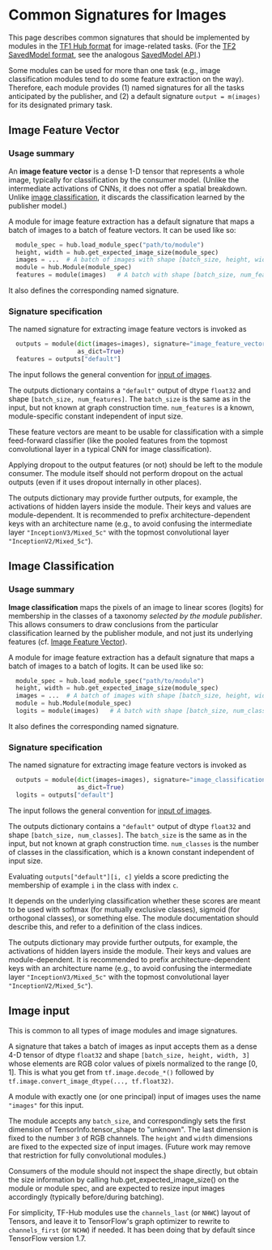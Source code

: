 
# Common Signatures for Images

This page describes common signatures that should be implemented by modules in
the [TF1 Hub format](../tf1_hub_module.md) for image-related tasks. (For the
[TF2 SavedModel format](../tf2_saved_model.md), see the analogous
[SavedModel API](../common_saved_model_apis/images.md).)

Some modules can be used for more than one task (e.g., image classification
modules tend to do some feature extraction on the way). Therefore, each module
provides (1) named signatures for all the tasks anticipated by the publisher,
and (2) a default signature `output = m(images)` for its designated primary
task.

<a name="feature-vector"></a>
## Image Feature Vector

### Usage summary

An **image feature vector** is a dense 1-D tensor that represents a whole image,
typically for classification by the consumer model. (Unlike the intermediate
activations of CNNs, it does not offer a spatial breakdown. Unlike [image
classification](#classification), it discards the classification learned
by the publisher model.)

A module for image feature extraction has a default signature that maps a batch
of images to a batch of feature vectors. It can be used like so:

```python
  module_spec = hub.load_module_spec("path/to/module")
  height, width = hub.get_expected_image_size(module_spec)
  images = ...  # A batch of images with shape [batch_size, height, width, 3].
  module = hub.Module(module_spec)
  features = module(images)   # A batch with shape [batch_size, num_features].
```

It also defines the corresponding named signature.

### Signature specification

The named signature for extracting image feature vectors is invoked as

```python
  outputs = module(dict(images=images), signature="image_feature_vector",
                   as_dict=True)
  features = outputs["default"]
```

The input follows the general convention for
[input of images](#input).

The outputs dictionary contains a `"default"` output of dtype `float32` and
shape `[batch_size, num_features]`. The `batch_size` is the same as in the
input, but not known at graph construction time. `num_features` is a known,
module-specific constant independent of input size.

These feature vectors are meant to be usable for classification with a simple
feed-forward classifier (like the pooled features from the topmost convolutional
layer in a typical CNN for image classification).

Applying dropout to the output features (or not) should be left to the module
consumer. The module itself should not perform dropout on the actual outputs
(even if it uses dropout internally in other places).

The outputs dictionary may provide further outputs, for example, the activations
of hidden layers inside the module. Their keys and values are module-dependent.
It is recommended to prefix architecture-dependent keys with an architecture
name (e.g., to avoid confusing the intermediate layer `"InceptionV3/Mixed_5c"`
with the topmost convolutional layer `"InceptionV2/Mixed_5c"`).

<a name="classification"></a>
## Image Classification

### Usage summary

**Image classification** maps the pixels of an image to linear scores (logits)
for membership in the classes of a taxonomy _selected by the module publisher_.
This allows consumers to draw conclusions from the particular classification
learned by the publisher module, and not just its underlying features (cf.
[Image Feature Vector](#feature-vector)).

A module for image feature extraction has a default signature that maps a batch
of images to a batch of logits. It can be used like so:

```python
  module_spec = hub.load_module_spec("path/to/module")
  height, width = hub.get_expected_image_size(module_spec)
  images = ...  # A batch of images with shape [batch_size, height, width, 3].
  module = hub.Module(module_spec)
  logits = module(images)   # A batch with shape [batch_size, num_classes].
```

It also defines the corresponding named signature.

### Signature specification

The named signature for extracting image feature vectors is invoked as

```python
  outputs = module(dict(images=images), signature="image_classification",
                   as_dict=True)
  logits = outputs["default"]
```

The input follows the general convention for
[input of images](#input).

The outputs dictionary contains a `"default"` output of dtype `float32` and
shape `[batch_size, num_classes]`. The `batch_size` is the same as in the input,
but not known at graph construction time. `num_classes` is the number of classes
in the classification, which is a known constant independent of input size.

Evaluating `outputs["default"][i, c]` yields a score predicting the membership
of example `i` in the class with index `c`.

It depends on the underlying classification whether these scores are meant to be
used with softmax (for mutually exclusive classes), sigmoid (for orthogonal
classes), or something else. The module documentation should describe this,
and refer to a definition of the class indices.

The outputs dictionary may provide further outputs, for example, the activations
of hidden layers inside the module. Their keys and values are module-dependent.
It is recommended to prefix architecture-dependent keys with an architecture
name (e.g., to avoid confusing the intermediate layer `"InceptionV3/Mixed_5c"`
with the topmost convolutional layer `"InceptionV2/Mixed_5c"`).

<a name="input"></a>
## Image input

This is common to all types of image modules and image signatures.

A signature that takes a batch of images as input accepts them as a dense 4-D
tensor of dtype `float32` and shape `[batch_size, height, width, 3]` whose
elements are RGB color values of pixels normalized to the range [0, 1]. This is
what you get from `tf.image.decode_*()` followed by
`tf.image.convert_image_dtype(..., tf.float32)`.

A module with exactly one (or one principal) input of images uses the name
`"images"` for this input.

The module accepts any `batch_size`, and correspondingly sets the first
dimension of TensorInfo.tensor_shape to "unknown". The last dimension is fixed
to the number `3` of RGB channels. The `height` and `width` dimensions are
fixed to the expected size of input images. (Future work may remove that
restriction for fully convolutional modules.)

Consumers of the module should not inspect the shape directly, but obtain
the size information by calling hub.get_expected_image_size()
on the module or module spec, and are expected to resize input images
accordingly (typically before/during batching).

For simplicity, TF-Hub modules use the `channels_last`
(or `NHWC`) layout of Tensors, and leave it to TensorFlow's graph optimizer
to rewrite to `channels_first` (or `NCHW`) if needed. It has been doing that
by default since TensorFlow version 1.7.
